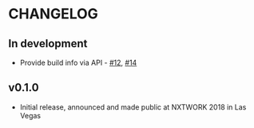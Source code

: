 # CHANGELOG

## In development

- Provide build info via API - [#12](https://github.com/nre-learning/syringe/pull/12), [#14](https://github.com/nre-learning/syringe/pull/14)

## v0.1.0

- Initial release, announced and made public at NXTWORK 2018 in Las Vegas
